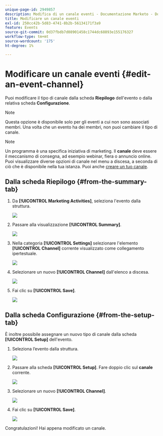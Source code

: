 ```yaml
---
unique-page-id: 2949857
description: Modifica di un canale eventi - Documentazione Marketo - Documentazione del prodotto
title: Modificare un canale eventi
exl-id: 250cc42b-5d83-4741-8b2b-56134171f3a9
feature: Events
source-git-commit: 0d37fbdb7d08901458c1744dc68893e155176327
workflow-type: tm+mt
source-wordcount: '175'
ht-degree: 1%

---
```


# Modificare un canale eventi {#edit-an-event-channel}

Puoi modificare il tipo di canale dalla scheda **Riepilogo** dell&#39;evento o dalla relativa scheda **Configurazione**.

>[!NOTE]
>
>Questa opzione è disponibile solo per gli eventi a cui non sono associati membri. Una volta che un evento ha dei membri, non puoi cambiare il tipo di canale.

>[!NOTE]
>
>Un programma è una specifica iniziativa di marketing. Il **canale** deve essere il meccanismo di consegna, ad esempio webinar, fiera o annuncio online. Puoi visualizzare diverse opzioni di canale nel menu a discesa, a seconda di ciò che è disponibile nella tua istanza. Puoi anche [creare un tuo canale](/help/marketo/product-docs/administration/tags/create-a-program-channel.md).

## Dalla scheda Riepilogo {#from-the-summary-tab}

1. Da **[!UICONTROL Marketing Activities]**, seleziona l&#39;evento dalla struttura.

   ![](assets/eventprogramseelct.png)

1. Passare alla visualizzazione **[!UICONTROL Summary]**.

   ![](assets/eventprogramsummary.png)

1. Nella categoria **[!UICONTROL Settings]** selezionare l&#39;elemento **[!UICONTROL Channel]** corrente visualizzato come collegamento ipertestuale.

   ![](assets/channeltypeevent.png)

1. Selezionare un nuovo **[!UICONTROL Channel]** dall&#39;elenco a discesa.

   ![](assets/tradeshowchange.png)

1. Fai clic su **[!UICONTROL Save]**.

   ![](assets/2017-06-13-09-35-53.png)

## Dalla scheda Configurazione {#from-the-setup-tab}

È inoltre possibile assegnare un nuovo tipo di canale dalla scheda **[!UICONTROL Setup]** dell&#39;evento.

1. Seleziona l’evento dalla struttura.

   ![](assets/eventprogramseelct.png)

1. Passare alla scheda **[!UICONTROL Setup]**. Fare doppio clic sul **canale** corrente.

   ![](assets/setuptabchangechannel.png)

1. Selezionare un nuovo **[!UICONTROL Channel]**.

   ![](assets/tradeshowchange.png)

1. Fai clic su **[!UICONTROL Save]**.

   ![](assets/2017-06-13-09-35-53.png)

Congratulazioni! Hai appena modificato un canale.
